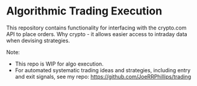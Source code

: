 # Algorithmic Trading Execution

This repository contains functionality for interfacing with the crypto.com API to place orders.
Why crypto - it allows easier access to intraday data when devising strategies.

Note:
- This repo is WIP for algo execution.
- For automated systematic trading ideas and strategies, including entry and exit signals, see my repo: https://github.com/JoeRRPhillips/trading